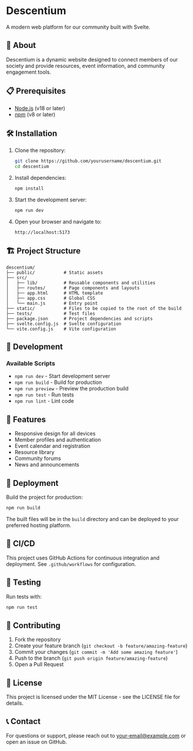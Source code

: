 # Descentium

A modern web platform for our community built with Svelte.

## 🚀 About

Descentium is a dynamic website designed to connect members of our society and provide resources, event information, and community engagement tools.

## 📋 Prerequisites

- [Node.js](https://nodejs.org/) (v18 or later)
- [npm](https://www.npmjs.com/) (v8 or later)

## 🛠️ Installation

1. Clone the repository:
   ```bash
   git clone https://github.com/yourusername/descentium.git
   cd descentium
   ```

2. Install dependencies:
   ```bash
   npm install
   ```

3. Start the development server:
   ```bash
   npm run dev
   ```

4. Open your browser and navigate to:
   ```
   http://localhost:5173
   ```

## 🏗️ Project Structure

```
descentium/
├── public/           # Static assets
├── src/
│   ├── lib/          # Reusable components and utilities
│   ├── routes/       # Page components and layouts
│   ├── app.html      # HTML template
│   ├── app.css       # Global CSS
│   └── main.js       # Entry point
├── static/           # Files to be copied to the root of the build
├── tests/            # Test files
├── package.json      # Project dependencies and scripts
├── svelte.config.js  # Svelte configuration
└── vite.config.js    # Vite configuration
```

## 🔧 Development

### Available Scripts

- `npm run dev` - Start development server
- `npm run build` - Build for production
- `npm run preview` - Preview the production build
- `npm run test` - Run tests
- `npm run lint` - Lint code

## 📱 Features

- Responsive design for all devices
- Member profiles and authentication
- Event calendar and registration
- Resource library
- Community forums
- News and announcements

## 🚢 Deployment

Build the project for production:

```bash
npm run build
```

The built files will be in the `build` directory and can be deployed to your preferred hosting platform.

## 🔄 CI/CD

This project uses GitHub Actions for continuous integration and deployment. See `.github/workflows` for configuration.

## 🧪 Testing

Run tests with:

```bash
npm run test
```

## 🤝 Contributing

1. Fork the repository
2. Create your feature branch (`git checkout -b feature/amazing-feature`)
3. Commit your changes (`git commit -m 'Add some amazing feature'`)
4. Push to the branch (`git push origin feature/amazing-feature`)
5. Open a Pull Request

## 📜 License

This project is licensed under the MIT License - see the LICENSE file for details.

## 📞 Contact

For questions or support, please reach out to [your-email@example.com](mailto:your-email@example.com) or open an issue on GitHub.
